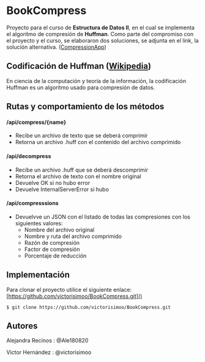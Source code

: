 # BookCompress
Proyecto para el curso de **Estructura de Datos II**, en el cual se implementa el algoritmo de compresión de **Huffman**.
Como parte del compromiso con el proyecto y el curso, se elaboraron dos soluciones, se adjunta en el link, la solución alternativa.  ([CompressionApp](https://github.com/Ale180820/CompressionApp))

## Codificación de Huffman ([Wikipedia](https://es.wikipedia.org/wiki/Codificaci%C3%B3n_Huffman))
En ciencia de la computación y teoría de la información, la codificación Huffman es un algoritmo usado para compresión de datos.

## Rutas y comportamiento de los métodos

#### /api/compress/{name}
- Recibe un archivo de texto que se deberá comprimir
- Retorna un archivo <name>.huff con el contenido del archivo comprimido

#### /api/decompress
- Recibe un archivo .huff que se deberá descomprimir
- Retorna el archivo de texto con el nombre original
- Devuelve OK si no hubo error
- Devuelve InternalServerError si hubo

#### /api/compresssions
- Devuelvve un JSON con el listado de todas las compresiones con los siguientes valores:
  - Nombre del archivo original
  - Nombre y ruta del archivo comprimido
  - Razón de compresión
  - Factor de compresión
  - Porcentaje de reducción

## Implementación
Para clonar el proyecto utilice el siguiente enlace: [https://github.com/victorisimoo/BookCompress.git]()

`$ git clone https://github.com/victorisimoo/BookCompress.git `


## Autores

Alejandra Recinos : @Ale180820

Victor Hernández  : @victorisimoo
